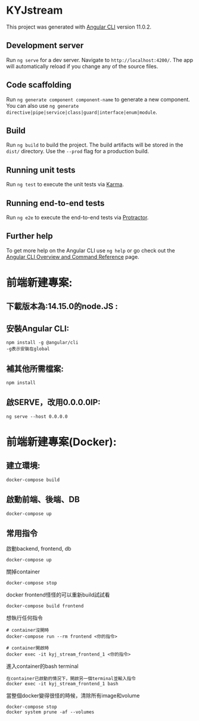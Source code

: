 # KYJstream

This project was generated with [Angular CLI](https://github.com/angular/angular-cli) version 11.0.2.

## Development server

Run `ng serve` for a dev server. Navigate to `http://localhost:4200/`. The app will automatically reload if you change any of the source files.

## Code scaffolding

Run `ng generate component component-name` to generate a new component. You can also use `ng generate directive|pipe|service|class|guard|interface|enum|module`.

## Build

Run `ng build` to build the project. The build artifacts will be stored in the `dist/` directory. Use the `--prod` flag for a production build.

## Running unit tests

Run `ng test` to execute the unit tests via [Karma](https://karma-runner.github.io).

## Running end-to-end tests

Run `ng e2e` to execute the end-to-end tests via [Protractor](http://www.protractortest.org/).

## Further help

To get more help on the Angular CLI use `ng help` or go check out the [Angular CLI Overview and Command Reference](https://angular.io/cli) page.

# 前端新建專案:

  ## 下載版本為:14.15.0的node.JS :  

  ## 安裝Angular CLI:
    npm install -g @angular/cli
    -g表示安裝在global

  ## 補其他所需檔案:
    npm install 
    
  ## 啟SERVE，改用0.0.0.0IP:
    ng serve --host 0.0.0.0

# 前端新建專案(Docker):
  ## 建立環境:  
  ```
  docker-compose build
  ```

  ## 啟動前端、後端、DB
  ```
  docker-compose up
  ```
  
  ## 常用指令
  啟動backend, frontend, db
  ```
  docker-compose up
  ```

  關掉container
  ```
  docker-compose stop
  ```

  docker frontend怪怪的可以重新build試試看
  ```
  docker-compose build frontend
  ```

  想執行任何指令
  ```
  # container沒開時
  docker-compose run --rm frontend <你的指令>

  # container開啟時
  docker exec -it kyj_stream_frontend_1 <你的指令>
  ```

  進入container的bash terminal
  ```
  在container已啟動的情況下，開啟另一個terminal並輸入指令
  docker exec -it kyj_stream_frontend_1 bash
  ```

  當整個docker變得很怪的時候，清除所有image和volume
  ```
  docker-compose stop
  docker system prune -af --volumes
  ```